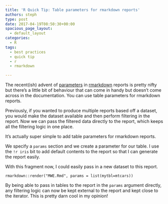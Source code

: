 ```yaml
---
title: 'R Quick Tip: Table parameters for rmarkdown reports'
authors: steph
type: post
date: 2017-04-19T08:50:30+00:00
spacious_page_layout:
  - default_layout
categories:
  - R
tags:
  - best practices
  - quick tip
  - r
  - rmarkdown

---
```

The recent(ish) advent of [parameters][1] in [rmarkdown][2] reports is pretty nifty but there&#8217;s a little bit of behaviour that can come in handy but doesn&#8217;t come across in the documentation. You can use table parameters for rmarkdown reports.

Previously, if you wanted to produce multiple reports based off a dataset, you would make the dataset available and then perform filtering in the report. Now we can pass the filtered data directly to the report, which keeps all the filtering logic in one place.

It&#8217;s actually super simple to add table parameters for rmarkdown reports.



We specify a `params` section and we create a parameter for our table. I use the `!r iris` bit to add default contents to the report so that I can generate the report easily.

With this fragment now, I could easily pass in a new dataset to this report.

<pre><code class="r">rmarkdown::render("MWE.Rmd", params = list(mytbl=mtcars))
</code></pre>

By being able to pass in tables to the report in the `params` argument directly, any filtering logic can now be kept external to the report and kept close to the iterator. This is pretty darn cool in my opinion!

 [1]: http://rmarkdown.rstudio.com/developer_parameterized_reports.html
 [2]: http://rmarkdown.rstudio.com/index.html